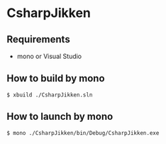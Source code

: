 # CsharpJikken
## Requirements
- mono or Visual Studio

## How to build by mono
```
$ xbuild ./CsharpJikken.sln
```

## How to launch by mono
```
$ mono ./CsharpJikken/bin/Debug/CsharpJikken.exe
```
